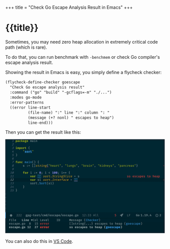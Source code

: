 +++
title = "Check Go Escape Analysis Result in Emacs"
+++

# {{title}}

Sometimes, you may need zero heap allocation in extremely critical code path (which is rare).

To do that, you can run benchmark with `-benchmem` or check Go compiler's escape analysis result.

Showing the result in Emacs is easy, you simply define a flycheck checker:


```
(flycheck-define-checker goescape
  "Check Go escape analysis result"
  :command ("go" "build" "-gcflags=-m" "./...")
  :modes go-mode
  :error-patterns
  ((error line-start
          (file-name) ":" line ":" column ": "
          (message (+? nonl) " escapes to heap")
          line-end)))
```

Then you can get the result like this:

![](/assets/images/go-escape-in-emacs.png)


You can also do this in [VS Code](https://github.com/microsoft/vscode-go/issues/1948#issuecomment-466293994).

